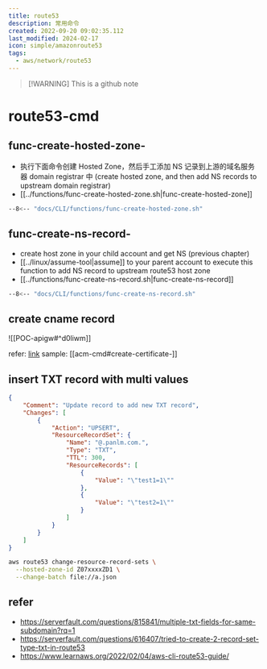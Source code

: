 ```yaml
---
title: route53
description: 常用命令
created: 2022-09-20 09:02:35.112
last_modified: 2024-02-17
icon: simple/amazonroute53
tags:
  - aws/network/route53
---
```

> [!WARNING] This is a github note

# route53-cmd
## func-create-hosted-zone-
- 执行下面命令创建 Hosted Zone，然后手工添加 NS 记录到上游的域名服务器 domain registrar 中 (create hosted zone, and then add NS records to upstream domain registrar)
- [[../functions/func-create-hosted-zone.sh|func-create-hosted-zone]]
```sh title="func-create-hosted-zone" linenums="1"
--8<-- "docs/CLI/functions/func-create-hosted-zone.sh"
```

## func-create-ns-record-
- create host zone in your child account and get NS (previous chapter)
- [[../linux/assume-tool|assume]] to your parent account to execute this function to add NS record to upstream route53 host zone
- [[../functions/func-create-ns-record.sh|func-create-ns-record]]
```sh title="func-create-ns-record" linenums="1"
--8<-- "docs/CLI/functions/func-create-ns-record.sh"
```

## create cname record

![[POC-apigw#^d0liwm]]

refer: [link](https://repost.aws/knowledge-center/simple-resource-record-route53-cli) 
sample: [[acm-cmd#create-certificate-]]

## insert TXT record with multi values

```json
{
    "Comment": "Update record to add new TXT record",
    "Changes": [
        {
            "Action": "UPSERT",
            "ResourceRecordSet": {
                "Name": "@.panlm.com.",
                "Type": "TXT",
                "TTL": 300,
                "ResourceRecords": [
                    {
                        "Value": "\"test1=1\""
                    },
                    {
                        "Value": "\"test2=1\""
                    }
                ]
            }
        }
    ]
}
```

```sh
aws route53 change-resource-record-sets \
  --hosted-zone-id Z07xxxxZD1 \
  --change-batch file://a.json

```

## refer

- https://serverfault.com/questions/815841/multiple-txt-fields-for-same-subdomain?rq=1
- https://serverfault.com/questions/616407/tried-to-create-2-record-set-type-txt-in-route53
- https://www.learnaws.org/2022/02/04/aws-cli-route53-guide/



